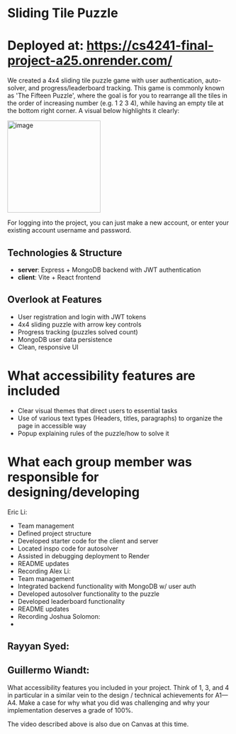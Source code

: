 # Sliding Tile Puzzle
# Deployed at: https://cs4241-final-project-a25.onrender.com/
We created a 4x4 sliding tile puzzle game with user authentication, auto-solver, and progress/leaderboard tracking. This game is commonly known as 'The Fifteen Puzzle', where the goal is for you to rearrange all the tiles in the order of increasing number (e.g. 1 2 3 4), while having an empty tile at the bottom right corner. A visual below highlights it clearly: 

<img width="210" height="207" alt="image" src="https://github.com/user-attachments/assets/abdaaa47-e6d4-4009-b578-18abc755dfe6" />


For logging into the project, you can just make a new account, or enter your existing account username and password. 


## Technologies & Structure
- **server**: Express + MongoDB backend with JWT authentication
- **client**: Vite + React frontend

## Overlook at Features
- User registration and login with JWT tokens
- 4x4 sliding puzzle with arrow key controls  
- Progress tracking (puzzles solved count)
- MongoDB user data persistence
- Clean, responsive UI

# What accessibility features are included
- Clear visual themes that direct users to essential tasks
- Use of various text types (Headers, titles, paragraphs) to organize the page in accessible way
- Popup explaining rules of the puzzle/how to solve it

# What each group member was responsible for designing/developing
Eric Li: 
- Team management
- Defined project structure
- Developed starter code for the client and server
- Located inspo code for autosolver
- Assisted in debugging deployment to Render
- README updates
- Recording
Alex Li:
- Team management
- Integrated backend functionality with MongoDB w/ user auth
- Developed autosolver functionality to the puzzle
- Developed leaderboard functionality
- README updates
- Recording 
Joshua Solomon:
- 
Rayyan Syed:
- 
Guillermo Wiandt: 
-

What accessibility features you included in your project.
Think of 1, 3, and 4 in particular in a similar vein to the design / technical achievements for A1—A4. Make a case for why what you did was challenging and why your implementation deserves a grade of 100%.

The video described above is also due on Canvas at this time.


